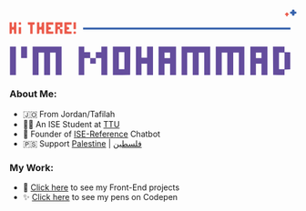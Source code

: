 <h1 align='center'>
    <svg version='1.2' viewBox='0 0 722 165' xmlns='http://www.w3.org/2000/svg'><path fill='#644d9d' d='m1 93h15v72h-15zm57 0h73v72h-15v-57h-14v57h-15v-57h-14v57h-15zm116 0h14v14h15v15h14v-15h14v-14h15v72h-15v-43h-14v14h-14v-14h-15v43h-14zm86 0h44l-0.5 71.5-43.5 0.5zm15 57h14v-43h-14zm43-57h14v28h14v-28h15v72h-15v-29h-14v29h-14zm57 0h44v72h-15v-29h-14v29h-15zm15 29h14v-14h-14zm43-29h72v72h-15v-57h-14v57h-15v-57h-14v57h-14zm86 0h72v72h-14v-57h-14v57h-15v-57h-14v57h-15zm87 0h43v72h-15v-29h-14v29h-14zm14 29h14v-14h-14zm43-29h29v14l14.5 0.5v43l-14.5 0.5v14l-28.5-0.5-0.3-35.7zm15.1 57h14v-42h-14z' fill-rule='evenodd'/><path fill='#eb5a4b' d='m0 32h6v6c0 5.7 0.1 6 2.5 6s2.5-0.3 2.5-12h6v29h-3c-3 0-3-0.1-3-5.5 0-5.2-0.1-5.5-2.5-5.5s-2.5 0.3-2.5 5.5c0 5.4 0 5.5-6 5.5v-14.5z'/><path fill='#3763ad' d='m714 0c2.5 0 3 0.4 3 2.5 0 2 0.5 2.5 2.5 2.5s2.5 0.5 2.5 2.5-0.5 2.5-2.5 2.5-2.5 0.5-2.5 2.5c0 2.1-0.5 2.5-3 2.5s-3-0.4-3-2.5c0-2-0.5-2.5-2.5-2.5s-2.5-0.5-2.5-2.5 0.5-2.5 2.5-2.5 2.5-0.5 2.5-2.5c0-2.1 0.5-2.5 3-2.5z'/><path fill='#644d9d' d='m29 93h15v29h-15v-14.5z'/><path fill='#eb5a4b' d='m698 7c1.1 0 2 0.7 2 1.5s0.7 1.5 1.5 1.5 1.5 0.7 1.5 1.5-0.7 1.5-1.5 1.5-1.5 0.9-1.5 2q0 2-2 2t-2-2c0-1.1-0.7-2-1.5-2s-1.5-0.7-1.5-1.5 0.7-1.5 1.5-1.5 1.5-0.7 1.5-1.5 0.9-1.5 2-1.5zm-672 25c2.7 0 3 0.3 3 3s-0.3 3-3 3-3-0.3-3-3 0.3-3 3-3zm20 0h17v3c0 2.5-0.4 3-5 3v23h-6v-23h-3c-2.7 0-3-0.3-3-3zm23 0h6v6c0 5.9 0 6 2.8 5.7 2.6-0.2 2.7-0.4 2.8-6 0.1-5.7 0.2-5.7 6.4-5.7v29h-3c-3 0-3-0.1-3-5.5s0-5.5-3-5.5-3 0.1-3 5.5 0 5.5-6 5.5zm23 0h18v6h-12v3c0 2.7 0.3 3 3 3s3 0.3 3 3-0.3 3-3 3c-2.5 0-3 0.4-3 2.5 0 2.4 0.3 2.5 12 2.5v6h-18zm23 0h18v12h-3c-2.5 0-3 0.4-3 2.5s0.5 2.5 6 2.5v12h-3c-3 0-3-0.1-3.3-5.8-0.2-5.4-0.3-5.7-3-6-2.7-0.2-2.7-0.1-2.7 11.8h-6zm9 11c2.5 0 3-0.4 3-2.5s-0.5-2.5-3-2.5-3 0.4-3 2.5 0.5 2.5 3 2.5zm14-11h18v6h-12v3c0 2.7 0.3 3 3 3s3 0.3 3 3-0.3 3-3 3c-2.5 0-3 0.4-3 2.5 0 2.4 0.3 2.5 12 2.5v6h-18zm23 0h6v17h-6zm-138 12h6v17h-6zm141 11c2.7 0 3 0.3 3 3s-0.3 3-3 3-3-0.3-3-3 0.3-3 3-3z' fill-rule='evenodd'/><path fill='#3763ad' d='m185 45h522v5h-522v-2.5z'/></svg>
</h1>

### About Me:
* 🇯🇴 From Jordan/Tafilah
* 👨‍🎓 An ISE Student at [TTU](http://www.ttu.edu.jo)
* 🦾 Founder of [ISE-Reference](https://t.me/ise_reference_bot) Chatbot
* 🇵🇸 Support [Palestine](https://twitter.com/hashtag/FreePalestine) | [فلسطين](https://twitter.com/hashtag/%D9%81%D9%84%D8%B3%D8%B7%D9%8A%D9%86)

### My Work:
* 🚀 [Click here](https://github.com/mohammadjarabah/Front-End-Projects) to see my Front-End projects
* ✨ [Click here](https://codepen.io/mohammadjarabah) to see my pens on Codepen
<!-- * 👨🏻‍💻 [Click here](https://mj.urspace.io) to visit my personal website -->
